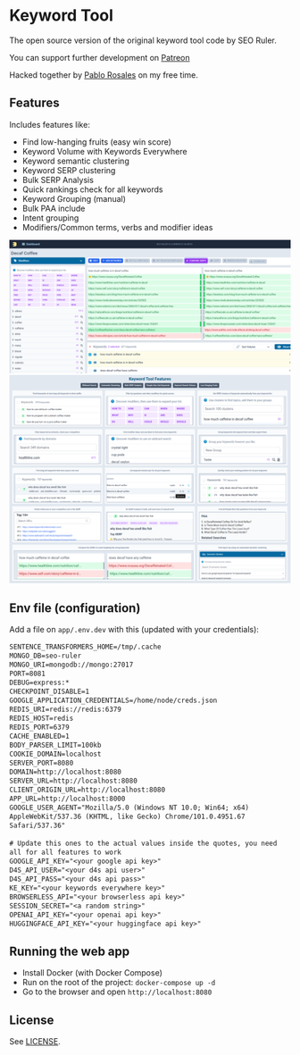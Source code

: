 # Keyword Tool

The open source version of the original keyword tool code by SEO Ruler.

You can support further development on [Patreon](https://www.patreon.com/_pablodev)

Hacked together by [Pablo Rosales](http://github.com/pablorosales) on my free time.

## Features

Includes features like:

* Find low-hanging fruits (easy win score)
* Keyword Volume with Keywords Everywhere
* Keyword semantic clustering
* Keyword SERP clustering
* Bulk SERP Analysis
* Quick rankings check for all keywords
* Keyword Grouping (manual)
* Bulk PAA include
* Intent grouping
* Modifiers/Common terms, verbs and modifier ideas

<img alt="Screenshot" src="./screenshot.png" width="800" />
<img alt="Screenshot" src="./screenshot-2.png" width="800" />

## Env file (configuration)

Add a file on `app/.env.dev` with this (updated with your credentials):

```dotenv
SENTENCE_TRANSFORMERS_HOME=/tmp/.cache
MONGO_DB=seo-ruler
MONGO_URI=mongodb://mongo:27017
PORT=8081
DEBUG=express:*
CHECKPOINT_DISABLE=1
GOOGLE_APPLICATION_CREDENTIALS=/home/node/creds.json
REDIS_URI=redis://redis:6379
REDIS_HOST=redis
REDIS_PORT=6379
CACHE_ENABLED=1
BODY_PARSER_LIMIT=100kb
COOKIE_DOMAIN=localhost
SERVER_PORT=8080
DOMAIN=http://localhost:8080
SERVER_URL=http://localhost:8080
CLIENT_ORIGIN_URL=http://localhost:8080
APP_URL=http://localhost:8000
GOOGLE_USER_AGENT="Mozilla/5.0 (Windows NT 10.0; Win64; x64) AppleWebKit/537.36 (KHTML, like Gecko) Chrome/101.0.4951.67 Safari/537.36"

# Update this ones to the actual values inside the quotes, you need all for all features to work
GOOGLE_API_KEY="<your google api key>"
D4S_API_USER="<your d4s api user>"
D4S_API_PASS="<your d4s api pass>"
KE_KEY="<your keywords everywhere key>"
BROWSERLESS_API="<your browserless api key>"
SESSION_SECRET="<a random string>"
OPENAI_API_KEY="<your openai api key>"
HUGGINGFACE_API_KEY="<your huggingface api key>"
```

## Running the web app

* Install Docker (with Docker Compose)
* Run on the root of the project: `docker-compose up -d`
* Go to the browser and open `http://localhost:8080`

## License

See [LICENSE](LICENSE).
